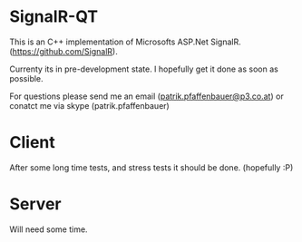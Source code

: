 SignalR-QT
==========

This is an C++ implementation of Microsofts ASP.Net SignalR. (https://github.com/SignalR).

Currenty its in pre-development state. I hopefully get it done as soon as possible. 

For questions please send me an email (patrik.pfaffenbauer@p3.co.at) or conatct me via skype (patrik.pfaffenbauer)

Client
======

After some long time tests, and stress tests it should be done. (hopefully :P)


Server
======

Will need some time.

